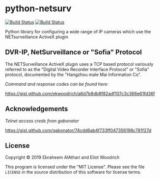 # python-netsurv 
[![Build Status](https://img.shields.io/azure-devops/build/ewoodrich/e5356f4d-e3de-4404-a508-1dade5f0cb6a/1.svg)](https://ewoodrich.visualstudio.com/python-netsurv/_build?definitionId=1)
[![Build Status](https://img.shields.io/azure-devops/tests/ewoodrich/sofia/1.svg)](https://ewoodrich.visualstudio.com/python-netsurv/_build?definitionId=1)

Python library for configuring a wide range of IP cameras which use the NETsurveillance ActiveX plugin

## DVR-IP, NetSurveillance  or "Sofia" Protocol
The NETSurveillance ActiveX plugin uses a TCP based protocol variously referred to as the "Digital Video Recorder Interface Protocol" or "Sofia" protocol, documented by the "Hangzhou male Mai Information Co".

*Command and response codes can be found here:*

https://gist.github.com/ekwoodrich/a6d7b8db8f82adf107c3c366e61fd36f


## Acknowledgements

*Telnet access creds from gabonator*

https://gist.github.com/gabonator/74cdd6ab4f733ff047356198c781f27d

## License
Copyright © 2019 Ebraheem AlAthari and Eliot Woodrich

This program is licensed under the "MIT License".  Please
see the file `LICENSE` in the source distribution of this
software for license terms.

